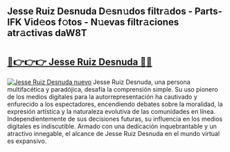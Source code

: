 ## Jesse Ruiz Desnuda D𝚎sn𝚞dos filtr𝚊dos - Parts-IFK Vid𝚎os f𝚘tos - N𝚞evas filtr𝚊ciones atr𝚊ctivas daW8T

# <h2><a href="http://mbddkbj.tromn.icu/?c=Jesse+Ruiz+Desnuda">🔗👉👉👉 Jesse Ruiz Desnuda 🔗🔗</a></h2>

[![Jesse Ruiz Desnuda nuevo](https://i.imgur.com/pEAQMta.gif)](http://mbddkbj.tromn.icu/?c=Jesse+Ruiz+Desnuda)
Jesse Ruiz Desnuda, una persona multifacética y paradójica, desafía la comprensión simple. Su uso pionero de los medios digitales para la autorrepresentación ha cautivado y enfurecido a los espectadores, encendiendo debates sobre la moralidad, la expresión artística y la naturaleza evolutiva de las comunidades en línea. Independientemente de sus decisiones futuras, su influencia en los medios digitales es indiscutible. Armado con una dedicación inquebrantable y un atractivo innegable, el alcance de Jesse Ruiz Desnuda en el mundo virtual es expansivo.
